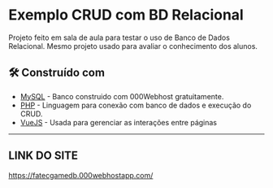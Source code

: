 # Exemplo CRUD com BD Relacional

Projeto feito em sala de aula para testar o uso de Banco de Dados Relacional.
Mesmo projeto usado para avaliar o conhecimento dos alunos.

## 🛠️ Construído com

* [MySQL](https://www.000webhost.com/) - Banco construido com 000Webhost gratuitamente.
* [PHP](https://www.php.net/) - Linguagem para conexão com banco de dados e execução do CRUD.
* [VueJS](https://vuejs.org/) - Usada para gerenciar as interações entre páginas

*********************************************************************************************

## LINK DO SITE

https://fatecgamedb.000webhostapp.com/